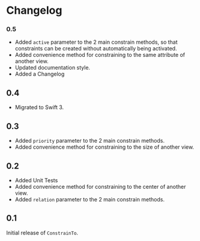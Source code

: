 # Changelog

### 0.5

- Added `active` parameter to the 2 main constrain methods, so that constraints can be created without automatically being activated.
- Added convenience method for constraining to the same attribute of another view.
- Updated documentation style.
- Added a Changelog

## 0.4

- Migrated to Swift 3.

## 0.3

- Added `priority` parameter to the 2 main constrain methods.
- Added convenience method for constraining to the size of another view.

## 0.2

- Added Unit Tests
- Added convenience method for constraining to the center of another view.
- Added `relation` parameter to the 2 main constrain methods.

## 0.1

Initial release of `ConstrainTo`.
